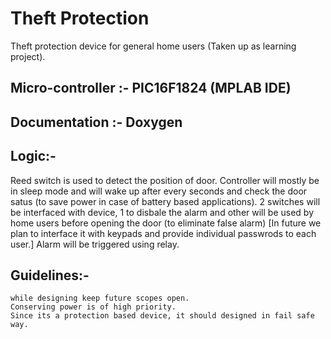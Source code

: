 # Theft Protection
Theft protection device for general home users (Taken up as learning project).

## Micro-controller :- PIC16F1824 (MPLAB IDE)
## Documentation :- Doxygen

## Logic:- 
  Reed switch is used to detect the position of door. Controller will mostly be in sleep mode and will wake up after every seconds and check the door satus (to save power in case of battery based applications).
  2 switches will be interfaced with device, 1 to disbale the alarm and other will be used by home users before opening the door (to eliminate false alarm) [In future we plan to interface it with keypads and provide individual passwrods to each user.]
  Alarm will be triggered using relay.
  
## Guidelines:-
    while designing keep future scopes open.
    Conserving power is of high priority.
    Since its a protection based device, it should designed in fail safe way.
